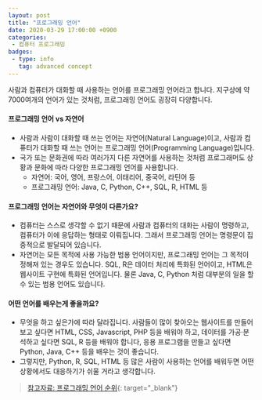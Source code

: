 ```yaml
---
layout: post
title: "프로그래밍 언어"
date: 2020-03-29 17:00:00 +0900
categories: 
 - 컴퓨터 프로그래밍
badges:
 - type: info
   tag: advanced concept
---
```


사람과 컴퓨터가 대화할 때 사용하는 언어를 프로그래밍 언어라고 합니다. 지구상에 약 7000여개의 언어가 있는 것처럼, 프로그래밍 언어도 굉장히 다양합니다.

<!--more-->

#### **프로그래밍 언어 vs 자연어**
- 사람과 사람이 대화할 때 쓰는 언어는 자연어(Natural Language)이고, 사람과 컴퓨터가 대화할 때 쓰는 언어는 프로그래밍 언어(Programming Language)입니다.
- 국가 또는 문화권에 따라 여러가지 다른 자연어를 사용하는 것처럼 프로그래머도 상황과 문화에 따라 다양한 프로그래밍 언어를 사용합니다.
  - 자연어: 국어, 영어, 프랑스어, 이태리어, 중국어, 라틴어 등
  - 프로그래밍 언어: Java, C, Python, C++, SQL, R, HTML 등

#### **프로그래밍 언어는 자연어와 무엇이 다른가요?**
- 컴퓨터는 스스로 생각할 수 없기 때문에 사람과 컴퓨터의 대화는 사람이 명령하고, 컴퓨터가 이에 응답하는 형태로 이뤄집니다. 그래서 프로그래밍 언어는 명령문이 집중적으로 발달되어 있습니다.
- 자연어는 모든 목적에 사용 가능한 범용 언어이지만, 프로그래밍 언어는 그 목적이 정해져 있는 경우도 있습니다. SQL, R은 데이터 처리에 특화된 언어이고, HTML은 웹사이트 구현에 특화된 언어입니다. 물론 Java, C, Python 처럼 대부분의 일을 할 수 있는 범용 언어도 있습니다.

#### **어떤 언어를 배우는게 좋을까요?**
- 무엇을 하고 싶은가에 따라 달라집니다. 사람들이 많이 찾아오는 웹사이트를 만들어 보고 싶다면 HTML, CSS, Javascript, PHP 등을 배워야 하고, 데이터를 가공·분석하고 싶다면 SQL, R 등을 배워야 합니다, 응용 프로그램을 만들고 싶다면 Python, Java, C++ 등을 배우는 것이 좋습니다.
- 그렇지만, Python, R, SQL, HTML 등 많은 사람이 사용하는 언어를 배워두면 어떤 상황에서도 대응하기가 쉬울 거라고 생각합니다.

> [참고자료: 프로그래밍 언어 순위](https://www.tiobe.com/tiobe-index/){: target="_blank"}